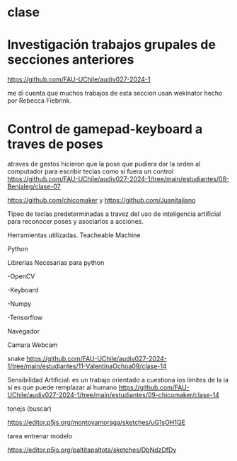 # clase
# Investigación trabajos grupales de secciones anteriores


https://github.com/FAU-UChile/audiv027-2024-1

me di cuenta que muchos trabajos de esta seccion usan wekinator hecho por Rebecca Fiebrink.

# Control de gamepad-keyboard a traves de poses


atraves de gestos hicieron que la pose que pudiera dar la orden al computador para escribir teclas como si fuera un control
https://github.com/FAU-UChile/audiv027-2024-1/tree/main/estudiantes/08-BenjaIeg/clase-07

https://github.com/chicomaker y https://github.com/Juanitaliano

Tipeo de teclas predeterminadas a travez del uso de inteligencia artificial para reconocer poses y asociarlos a acciones.

Herramientas utilizadas.
Teacheable Machine

Python

Librerias Necesarias para python

-OpenCV

-Keyboard

-Numpy

-Tensorflow

Navegador

Camara Webcam

snake
https://github.com/FAU-UChile/audiv027-2024-1/tree/main/estudiantes/11-ValentinaOchoa09/clase-14



Sensibilidad Artificial:
es un trabajo  orientado a cuestiona los limites de la ia si es que puede remplazar al humano 
https://github.com/FAU-UChile/audiv027-2024-1/tree/main/estudiantes/09-chicomaker/clase-14

tonejs (buscar)


https://editor.p5js.org/montoyamoraga/sketches/uG1sOH1QE


tarea entrenar modelo 

https://editor.p5js.org/paltitapaltota/sketches/DbNdzDfDy
